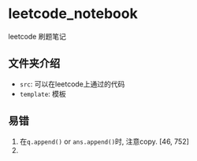 # leetcode_notebook
leetcode 刷题笔记

## 文件夹介绍

- `src`: 可以在leetcode上通过的代码
- `template`: 模板


## 易错

1. 在`q.append()` or `ans.append()`时, 注意copy.
\[46, 752\]
2. 